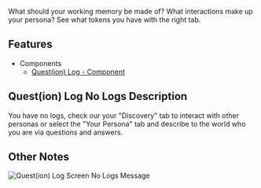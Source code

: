 What should your working memory be made of?
What interactions make up your persona?
See what tokens you have with the right tab.

## Features

* Components
	* [Quest(ion) Log - Component](../Components/Quest(ion)%20Log%20-%20Component.md)

## Quest(ion) Log No Logs Description

You have no logs, check our your "Discovery" tab to interact with other personas or select the "Your Persona" tab and describe to the world who you are via questions and answers.

## Other Notes

![Quest(ion) Log Screen No Logs Message](Quest(ion)%20Log%20Screen%20No%20Logs%20Message)